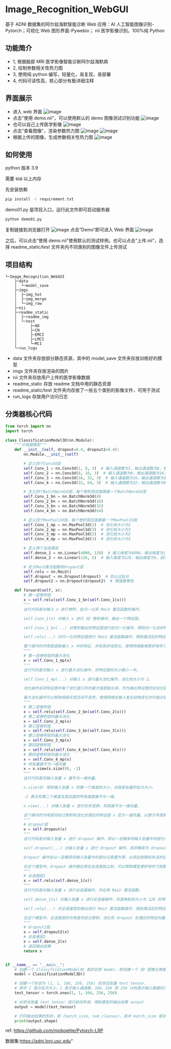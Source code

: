 # Image_Recognition_WebGUI

基于 ADNI 数据集的阿尔兹海默智能诊断 Web 应用：AI 人工智能图像识别-Pytorch；可视化 Web 图形界面-Pywebio； nii 医学影像识别。100%纯 Python

## 功能简介

- 1, 根据脑部 MRI 医学影像智能诊断阿尔兹海默病
- 2, 绘制参数相关性热力图
- 3, 使用纯 python 编写，轻量化，易复现，易部署
- 4, 代码可读性高，核心部分有极详细注释

## 界面展示

- 进入 web 界面
  ![image](https://github.com/bytesc/Image_Recognition_WebGUI/blob/main/readme_static/readme_img/4.png)
- 点击"使用 demo.nii"，可以使用默认的 demo 图像测试识别功能
  ![image](https://github.com/bytesc/Image_Recognition_WebGUI/blob/main/readme_static/readme_img/3.png)
- 也可以自己上传医学影像
  ![image](https://github.com/bytesc/Image_Recognition_WebGUI/blob/main/readme_static/readme_img/9.png)
- 点击"查看图像"，渲染参数热力图
  ![image](https://github.com/bytesc/Image_Recognition_WebGUI/blob/main/readme_static/readme_img/5.png)
  ![image](https://github.com/bytesc/Image_Recognition_WebGUI/blob/main/readme_static/readme_img/6.png)
- 根据上传的图像，生成参数相关性热力图
  ![image](https://github.com/bytesc/Image_Recognition_WebGUI/blob/main/readme_static/readme_img/7.png)

## 如何使用

python 版本 3.9

需要 `8GB` 以上内存

先安装依赖

```bash
pip install -r requirement.txt
```

demo01.py 是项目入口，运行此文件即可启动服务器

```bash
python demo01.py
```

复制链接到浏览器打开
![image](https://github.com/bytesc/Image_Recognition_WebGUI/blob/main/readme_static/readme_img/10.png)
点击”Demo“即可进入 Web 界面
![image](https://github.com/bytesc/Image_Recognition_WebGUI/blob/main/readme_static/readme_img/11.png)

之后，可以点击“使用 demo.nii”使用默认的测试样例。也可以点击“上传.nii”，选择 readme_static/test 文件夹内不同类别的图像文件上传测试

## 项目结构

```
└─Image_Recognition_WebGUI
    ├─data
    │  └─model_save
    ├─imgs
    │  ├─img_hot
    │  ├─img_merge
    │  └─img_raw
    ├─nii
    ├─readme_static
    │  ├─readme_img
    │  └─test
    │      ├─AD
    │      ├─CN
    │      ├─EMCI
    │      ├─LMCI
    │      └─MCI
    └─run_logs
```

- data 文件夹存放部分静态资源，其中的 model_save 文件夹存放训练好的模型
- imgs 文件夹存放渲染的图片
- nii 文件夹存放用户上传的医学影像数据
- readme_static 存放 readme 文档中用的静态资源
- readme_static/test 文件夹内存放了一些五个类别的影像文件，可用于测试
- run_logs 存放用户访问日志

## 分类器核心代码

```python
from torch import nn
import torch

class ClassificationModel3D(nn.Module):
    """分类器模型"""
    def __init__(self, dropout=0.4, dropout2=0.4):
        nn.Module.__init__(self)

        # 定义四个Conv3d层
        self.Conv_1 = nn.Conv3d(1, 8, 3)  # 输入通道数为1，输出通道数为8，卷积核大小为3x3x3
        self.Conv_2 = nn.Conv3d(8, 16, 3)  # 输入通道数为8，输出通道数为16，卷积核大小为3x3x3
        self.Conv_3 = nn.Conv3d(16, 32, 3)  # 输入通道数为16，输出通道数为32，卷积核大小为3x3x3
        self.Conv_4 = nn.Conv3d(32, 64, 3)  # 输入通道数为32，输出通道数为64，卷积核大小为3x3x3

        # 定义四个BatchNorm3d层，每个卷积层后面跟着一个BatchNorm3d层
        self.Conv_1_bn = nn.BatchNorm3d(8)
        self.Conv_2_bn = nn.BatchNorm3d(16)
        self.Conv_3_bn = nn.BatchNorm3d(32)
        self.Conv_4_bn = nn.BatchNorm3d(64)

        # 定义四个MaxPool3d层，每个卷积层后面跟着一个MaxPool3d层
        self.Conv_1_mp = nn.MaxPool3d(2)  # 池化核大小为2
        self.Conv_2_mp = nn.MaxPool3d(3)  # 池化核大小为3
        self.Conv_3_mp = nn.MaxPool3d(2)  # 池化核大小为2
        self.Conv_4_mp = nn.MaxPool3d(3)  # 池化核大小为3

        # 定义两个全连接层
        self.dense_1 = nn.Linear(4800, 128)  # 输入维度为4800，输出维度为128
        self.dense_2 = nn.Linear(128, 5)  # 输入维度为128，输出维度为5。因为这是一个五分类问题，所以最终需要输出维度为5

        # 定义ReLU激活函数和dropout层
        self.relu = nn.ReLU()
        self.dropout = nn.Dropout(dropout)  # 防止过拟合
        self.dropout2 = nn.Dropout(dropout2)  # 增强鲁棒性

    def forward(self, x):
        # 第一层卷积层
        x = self.relu(self.Conv_1_bn(self.Conv_1(x)))
        """
        这行代码是对输入 x 进行卷积、批归一化和 ReLU 激活函数的操作。

        self.Conv_1(x) 对输入 x 进行 3D 卷积操作，输出一个特征图。

        self.Conv_1_bn(...) 对卷积输出的特征图进行批归一化操作，得到归一化后的特征图。

        self.relu(...) 对归一化的特征图进行 ReLU 激活函数操作，得到激活后的特征图。

        整个操作的作用是提取输入 x 中的特征，并将其非线性化，使得网络能够更好地学习这些特征。这里使用了批归一化的技术，可以加速模型的训练过程并提高模型的泛化能力。最终得到的输出结果是经过卷积、批归一化和 ReLU 激活函数处理后的特征图 x。
        """
        # 第一层卷积层的最大池化
        x = self.Conv_1_mp(x)
        """
        这行代码是对输入 x 进行最大池化操作，将特征图的大小缩小一半。

        self.Conv_1_mp(...) 对输入 x 进行最大池化操作，池化核大小为 2。

        池化操作会将特征图中每个池化窗口内的最大值提取出来，作为输出特征图的对应位置的值，从而将特征图的大小缩小一半。

        最大池化操作可以帮助网络实现空间不变性，使得网络在输入发生轻微变化时仍能识别出相同的特征。在这个模型中，经过最大池化后的特征图 x 会传递到下一层卷积层中进行特征提取和非线性化处理。
        """
        # 第二层卷积层
        x = self.relu(self.Conv_2_bn(self.Conv_2(x)))
        # 第二层卷积层的最大池化
        x = self.Conv_2_mp(x)
        # 第三层卷积层
        x = self.relu(self.Conv_3_bn(self.Conv_3(x)))
        # 第三层卷积层的最大池化
        x = self.Conv_3_mp(x)
        # 第四层卷积层
        x = self.relu(self.Conv_4_bn(self.Conv_4(x)))
        # 第四层卷积层的最大池化
        x = self.Conv_4_mp(x)
        # 将张量展平为一维向量
        x = x.view(x.size(0), -1)
        """
        这行代码是将输入张量 x 展平为一维向量。

        x.size(0) 得到输入张量 x 的第一个维度的大小，也就是张量的批次大小。

        -1 表示将第二个维度及其后面的所有维度展平为一维。

        x.view(...) 对输入张量 x 进行形状变换，将其展平为一维向量。

        这个操作的作用是将经过卷积和池化处理后的特征图 x 变为一维向量，以便于传递到全连接层进行分类或回归等任务。展平后的向量大小为 (batch_size, num_features)，其中 batch_size 是输入张量的批次大小，num_features 是展平后的向量元素个数，也就是经过卷积和池化处理后的特征数量。
        """
        # dropout层
        x = self.dropout(x)
        """
        这行代码是对输入张量 x 进行 dropout 操作，即以一定概率将输入张量中的部分元素置为零。

        self.dropout(...) 对输入张量 x 进行 dropout 操作，丢弃概率为 dropout。

        dropout 操作会以一定概率将输入张量中的部分元素置为零，从而达到随机失活的目的。这样做可以减少过拟合，增强模型的泛化能力。

        在这个模型中，dropout 操作被应用在全连接层之前，可以帮助模型更好地学习到数据的特征，防止过拟合。最终得到的 x 张量是经过 dropout 操作后的结果，会传递到下一层全连接层进行处理。
        """
        # 全连接层1
        x = self.relu(self.dense_1(x))
        """
        这行代码是对输入张量 x 进行全连接操作，并应用 ReLU 激活函数。

        self.dense_1(x) 对输入张量 x 进行全连接操作，将其映射到大小为 128 的特征空间中。

        self.relu(...) 对全连接层的输出进行 ReLU 激活函数操作，得到激活后的特征向量。

        在这个模型中，全连接层的作用是将经过卷积、池化和 dropout 处理后的特征向量映射到一个新的特征空间中，以便于进行分类或回归等任务。ReLU 激活函数的作用是对特征向量进行非线性化处理，使得网络能够更好地学习到数据中的非线性相关性。最终得到的 x 张量是经过全连接层和 ReLU 激活函数处理后的结果，会传递到下一层 dropout 层进行处理。
        """
        # dropout2层
        x = self.dropout2(x)
        # 全连接层2
        x = self.dense_2(x)
        # 返回输出结果
        return x


if __name__ == "__main__":
    # 创建一个 ClassificationModel3D 类的实例 model，即创建一个 3D 图像分类模型
    model = ClassificationModel3D()

    # 创建一个形状为 (1, 1, 166, 256, 256) 的测试张量 test_tensor，
    # 其中 1 表示批次大小，1 表示输入通道数，166、256 和 256 分别表示输入数据的深度、高度和宽度
    test_tensor = torch.ones(1, 1, 166, 256, 256)

    # 对测试张量 test_tensor 进行前向传递，得到模型的输出结果 output
    output = model(test_tensor)

    # 打印输出结果的形状，即 (batch_size, num_classes)，其中 batch_size 是测试张量的批次大小，num_classes 是分类任务的类别数
    print(output.shape)

```
ref: https://github.com/moboehle/Pytorch-LRP

数据集:https://adni.loni.usc.edu"
